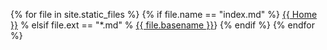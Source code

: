{% for file in site.static_files %}
{% if file.name == "index.md" %}
[{{ Home }}]({{site.baseurl}}/{{index.html}})
% elsif file.ext == "*.md" %
[{{ file.basename }}]({{site.baseurl}}/{{file.basename}}.html)}
{% endif %}
{% endfor %}

